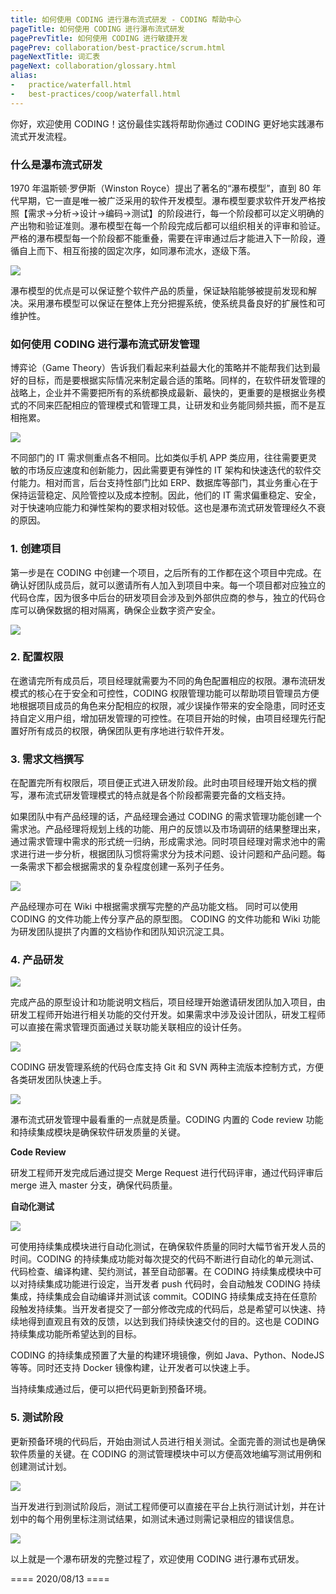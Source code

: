 ```yaml
---
title: 如何使用 CODING 进行瀑布流式研发 - CODING 帮助中心
pageTitle: 如何使用 CODING 进行瀑布流式研发
pagePrevTitle: 如何使用 CODING 进行敏捷开发
pagePrev: collaboration/best-practice/scrum.html
pageNextTitle: 词汇表
pageNext: collaboration/glossary.html
alias: 
-   practice/waterfall.html
-   best-practices/coop/waterfall.html 
---
```

 
你好，欢迎使用 CODING！这份最佳实践将帮助你通过 CODING 更好地实践瀑布流式开发流程。

### 什么是瀑布流式研发

1970 年温斯顿·罗伊斯（Winston Royce）提出了著名的“瀑布模型”，直到 80 年代早期，它一直是唯一被广泛采用的软件开发模型。瀑布模型要求软件开发严格按照【需求→分析→设计→编码→测试】的阶段进行，每一个阶段都可以定义明确的产出物和验证准则。瀑布模型在每一个阶段完成后都可以组织相关的评审和验证。严格的瀑布模型每一个阶段都不能重叠，需要在评审通过后才能进入下一阶段，遵循自上而下、相互衔接的固定次序，如同瀑布流水，逐级下落。

![](https://coding-net-production-pp-ci.codehub.cn/785911fc-e5dd-4966-80ee-48c9855743b3.png)

瀑布模型的优点是可以保证整个软件产品的质量，保证缺陷能够被提前发现和解决。采用瀑布模型可以保证在整体上充分把握系统，使系统具备良好的扩展性和可维护性。

### 如何使用 CODING 进行瀑布流式研发管理

博弈论（Game Theory）告诉我们看起来利益最大化的策略并不能帮我们达到最好的目标，而是要根据实际情况来制定最合适的策略。同样的，在软件研发管理的战略上，企业并不需要把所有的系统都换成最新、最快的，更重要的是根据业务模式的不同来匹配相应的管理模式和管理工具，让研发和业务能同频共振，而不是互相拖累。

![](https://coding-net-production-pp-ci.codehub.cn/6bbdcba3-9f62-4f3a-a013-2b8c47c482b1.png)

不同部门的 IT 需求侧重点各不相同。比如类似手机 APP 类应用，往往需要更灵敏的市场反应速度和创新能力，因此需要更有弹性的 IT 架构和快速迭代的软件交付能力。相对而言，后台支持性部门比如 ERP、数据库等部门，其业务重心在于保持运营稳定、风险管控以及成本控制。因此，他们的 IT 需求偏重稳定、安全，对于快速响应能力和弹性架构的要求相对较低。这也是瀑布流式研发管理经久不衰的原因。

### 1. 创建项目

第一步是在 CODING 中创建一个项目，之后所有的工作都在这个项目中完成。在确认好团队成员后，就可以邀请所有人加入到项目中来。每一个项目都对应独立的代码仓库，因为很多中后台的研发项目会涉及到外部供应商的参与，独立的代码仓库可以确保数据的相对隔离，确保企业数字资产安全。

![](https://coding-net-production-pp-ci.codehub.cn/43e32b2b-a391-4dba-931a-9e5c0aadf63a.png)

### 2. 配置权限

在邀请完所有成员后，项目经理就需要为不同的角色配置相应的权限。瀑布流研发模式的核心在于安全和可控性，CODING 权限管理功能可以帮助项目管理员方便地根据项目成员的角色来分配相应的权限，减少误操作带来的安全隐患，同时还支持自定义用户组，增加研发管理的可控性。在项目开始的时候，由项目经理先行配置好所有成员的权限，确保团队更有序地进行软件开发。

### 3. 需求文档撰写

在配置完所有权限后，项目便正式进入研发阶段。此时由项目经理开始文档的撰写，瀑布流式研发管理模式的特点就是各个阶段都需要完备的文档支持。

如果团队中有产品经理的话，产品经理会通过 CODING 的需求管理功能创建一个需求池。产品经理将规划上线的功能、用户的反馈以及市场调研的结果整理出来，通过需求管理中需求的形式统一归纳，形成需求池。同时项目经理对需求池中的需求进行进一步分析，根据团队习惯将需求分为技术问题、设计问题和产品问题。每一条需求下都会根据需求的复杂程度创建一系列子任务。

![](https://coding-net-production-pp-ci.codehub.cn/f2e8853b-d9a2-4df0-a2e4-e97d4268e1b0.png)

产品经理亦可在 Wiki 中根据需求撰写完整的产品功能文档。 同时可以使用 CODING 的文件功能上传分享产品的原型图。 CODING 的文件功能和 Wiki 功能为研发团队提拱了内置的文档协作和团队知识沉淀工具。

### 4. 产品研发

![](https://coding-net-production-pp-ci.codehub.cn/a75454b6-cfe6-48dc-a09d-884be8a4efe7.png)

完成产品的原型设计和功能说明文档后，项目经理开始邀请研发团队加入项目，由研发工程师开始进行相关功能的交付开发。如果需求中涉及设计团队，研发工程师可以直接在需求管理页面通过关联功能关联相应的设计任务。

![](https://coding-net-production-pp-ci.codehub.cn/46565c09-e4aa-44bb-96e0-02a0e750e73b.png)

CODING 研发管理系统的代码仓库支持 Git 和 SVN 两种主流版本控制方式，方便各类研发团队快速上手。

![](https://coding-net-production-pp-ci.codehub.cn/686ad41e-091d-455b-b105-8744be4241ec.png)

瀑布流式研发管理中最看重的一点就是质量。CODING 内置的 Code review 功能和持续集成模块是确保软件研发质量的关键。

**Code Review**

研发工程师开发完成后通过提交 Merge Request 进行代码评审，通过代码评审后 merge 进入 master 分支，确保代码质量。

**自动化测试**

![](https://coding-net-production-pp-ci.codehub.cn/b09b74aa-f7cd-4a01-8326-23c0850ca77c.png)

可使用持续集成模块进行自动化测试，在确保软件质量的同时大幅节省开发人员的时间。CODING 的持续集成功能对每次提交的代码不断进行自动化的单元测试、代码检查、编译构建、契约测试，甚至自动部署。在 CODING 持续集成模块中可以对持续集成功能进行设定，当开发者 push 代码时，会自动触发 CODING 持续集成，持续集成会自动编译并测试该 commit。CODING 持续集成支持在任意阶段触发持续集。当开发者提交了一部分修改完成的代码后，总是希望可以快速、持续地得到直观且有效的反馈，以达到我们持续快速交付的目的。这也是 CODING 持续集成功能所希望达到的目标。

CODING 的持续集成预置了大量的构建环境镜像，例如 Java、Python、NodeJS 等等。同时还支持 Docker 镜像构建，让开发者可以快速上手。

当持续集成通过后，便可以把代码更新到预备环境。

### 5. 测试阶段

更新预备环境的代码后，开始由测试人员进行相关测试。全面完善的测试也是确保软件质量的关键。在 CODING 的测试管理模块中可以方便高效地编写测试用例和创建测试计划。

![](https://coding-net-production-pp-ci.codehub.cn/9100d6ab-5b98-490f-8180-08794ebcc0ad.png)

当开发进行到测试阶段后，测试工程师便可以直接在平台上执行测试计划，并在计划中的每个用例里标注测试结果，如测试未通过则需记录相应的错误信息。

![](https://coding-net-production-pp-ci.codehub.cn/78aa8fec-f539-4499-aab8-64b0e68dc5ff.png)

以上就是一个瀑布研发的完整过程了，欢迎使用 CODING 进行瀑布式研发。

==== 2020/08/13 ====
